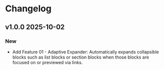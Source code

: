 # Changelog

## v1.0.0 2025-10-02

### New

- Add Feature 01 - Adaptive Expander: Automatically expands collapsible blocks such as list blocks or section blocks when those blocks are focused on or previewed via links.

